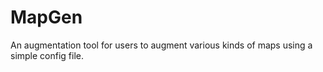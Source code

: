 # MapGen
An augmentation tool for users to augment various kinds of maps using a simple config file.
